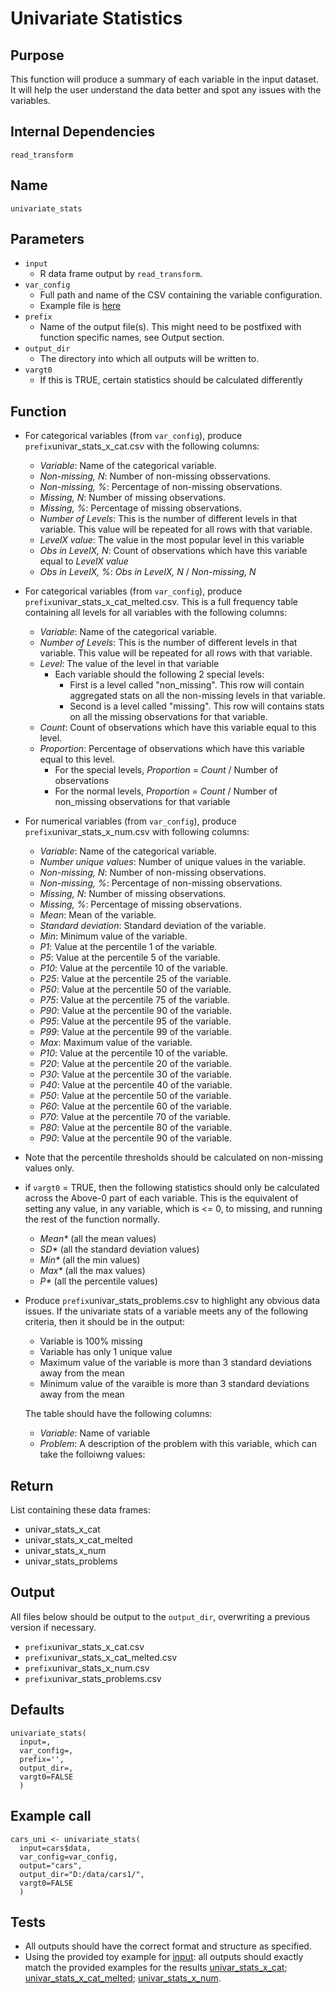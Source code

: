 # Univariate Statistics

## Purpose
This function will produce a summary of each variable in the input dataset. It will help the user understand the data better and spot any issues with the variables.  

## Internal Dependencies
`read_transform`

## Name
`univariate_stats`

## Parameters
* `input`
  * R data frame output by `read_transform`.
* `var_config`
  * Full path and name of the CSV containing the variable configuration.
  * Example file is [here](../example_metadata_files/var_config.csv)
* `prefix`
  * Name of the output file(s). This might need to be postfixed with function specific names, see Output section.
* `output_dir`
  * The directory into which all outputs will be written to.
* `vargt0`
  * If this is TRUE, certain statistics should be calculated differently

## Function

* For categorical variables (from `var_config`), produce `prefix`univar_stats_x_cat.csv with the following columns:
  * _Variable_: Name of the categorical variable.
  * _Non-missing, N_: Number of non-missing obsservations.
  * _Non-missing, %_: Percentage of non-missing observations.
  * _Missing, N_: Number of missing observations.
  * _Missing, %_: Percentage of missing observations.
  * _Number of Levels_: This is the number of different levels in that variable. This value will be repeated for all rows with that variable.
  * _LevelX value_: The value in the most popular level in this variable
  * _Obs in LevelX, N_: Count of observations which have this variable equal to _LevelX value_
  * _Obs in LevelX, %_: _Obs in LevelX, N_ /  _Non-missing, N_
* For categorical variables (from `var_config`), produce `prefix`univar_stats_x_cat_melted.csv. This is a full frequency table containing all levels for all variables with the following columns:
  * _Variable_: Name of the categorical variable.
  * _Number of Levels_: This is the number of different levels in that variable. This value will be repeated for all rows with that variable.
  * _Level_: The value of the level in that variable
    * Each variable should the following 2 special levels:
      * First is a level called "non_missing". This row will contain aggregated stats on all the non-missing levels in that variable.
      * Second is a level called "missing". This row will contains stats on all the missing observations for that variable.
  * _Count_: Count of observations which have this variable equal to this level.
  * _Proportion_: Percentage of observations which have this variable equal to this level.
    * For the special levels, _Proportion_ = _Count_ / Number of observations
    * For the normal levels, _Proportion_ = _Count_ / Number of non_missing observations for that variable
* For numerical variables (from `var_config`), produce `prefix`univar_stats_x_num.csv with following columns:
  * _Variable_: Name of the categorical variable.
  * _Number unique values_: Number of unique values in the variable.
  * _Non-missing, N_: Number of non-missing observations.
  * _Non-missing, %_: Percentage of non-missing observations.
  * _Missing, N_: Number of missing observations.
  * _Missing, %_: Percentage of missing observations.
  * _Mean_: Mean of the variable.
  * _Standard deviation_: Standard deviation of the variable.
  * _Min_: Minimum value of the variable.
  * _P1_: Value at the percentile 1 of the variable.
  * _P5_: Value at the percentile 5 of the variable.
  * _P10_: Value at the percentile 10 of the variable.
  * _P25_: Value at the percentile 25 of the variable.
  * _P50_: Value at the percentile 50 of the variable.
  * _P75_: Value at the percentile 75 of the variable.
  * _P90_: Value at the percentile 90 of the variable.
  * _P95_: Value at the percentile 95 of the variable.
  * _P99_: Value at the percentile 99 of the variable.
  * _Max_: Maximum value of the variable.
  * _P10_: Value at the percentile 10 of the variable.
  * _P20_: Value at the percentile 20 of the variable.
  * _P30_: Value at the percentile 30 of the variable.
  * _P40_: Value at the percentile 40 of the variable.
  * _P50_: Value at the percentile 50 of the variable.
  * _P60_: Value at the percentile 60 of the variable.
  * _P70_: Value at the percentile 70 of the variable.
  * _P80_: Value at the percentile 80 of the variable.
  * _P90_: Value at the percentile 90 of the variable.
* Note that the percentile thresholds should be calculated on non-missing values only.

* if `vargt0` = TRUE, then the following statistics should only be calculated across the Above-0 part of each variable. This is the equivalent of setting any value, in any variable, which is <= 0, to missing, and running the rest of the function normally.
  * _Mean*_ (all the mean values)
  * _SD*_ (all the standard deviation values)
  * _Min*_ (all the min values)
  * _Max*_ (all the max values)
  * _P*_ (all the percentile values)

* Produce `prefix`univar_stats_problems.csv to highlight any obvious data issues. If the univariate stats of a variable meets any of the following criteria, then it should be in the output:
  * Variable is 100% missing
  * Variable has only 1 unique value
  * Maximum value of the variable is more than 3 standard deviations away from the mean
  * Minimum value of the varaible is more than 3 standard deviations away from the mean

  The table should have the following columns:
  * _Variable_: Name of variable
  * _Problem_: A description of the problem with this variable, which can take the folloiwng values:

## Return
List containing these data frames:
* univar_stats_x_cat
* univar_stats_x_cat_melted
* univar_stats_x_num
* univar_stats_problems

## Output
All files below should be output to the `output_dir`, overwriting a previous version if necessary.
* `prefix`univar_stats_x_cat.csv
* `prefix`univar_stats_x_cat_melted.csv
* `prefix`univar_stats_x_num.csv
* `prefix`univar_stats_problems.csv

## Defaults
```
univariate_stats(
  input=,
  var_config=,
  prefix='',
  output_dir=,
  vargt0=FALSE
  )  
```

## Example call
```
cars_uni <- univariate_stats(
  input=cars$data,
  var_config=var_config,
  output="cars",
  output_dir="D:/data/cars1/",
  vargt0=FALSE
  )
```

## Tests
* All outputs should have the correct format and structure as specified.
* Using the provided toy example for [input](./example_data/mtcars.csv): all outputs should exactly match the provided examples for the results [univar_stats_x_cat](./example_output_csvs/univar_stats_x_cat.csv);
[univar_stats_x_cat_melted](./example_output_csvs/univar_stats_x_cat_melted.csv);
[univar_stats_x_num](./example_output_csvs/univar_stats_x_num.csv).
